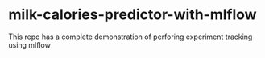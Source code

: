 # milk-calories-predictor-with-mlflow
This repo has a complete demonstration of perforing experiment tracking using mlflow
